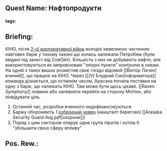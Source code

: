## Quest Name: Нафтопродукти
#### tags:

## Briefing:
КІНО, після [2-ої корпоративної війни](https://cyberpunk.fandom.com/wiki/Second_Corporate_War) володіє невеликою частиною навтових барж у тихому океані що колись належали ПетроКем (були ввідані під захист від СовОйл).
Більшість з них не добувають нафти, але використовуються як імпровізовані "опорні пункти" контролю в океані. На одній з таких вишок розмістив своє гніздо відомий [[Віктор Лачен|вчений]], що працює на КІНО.
Через [[(V) Блудний Син|інформатора]] команда дізнається, що останнім часом, Арасака почала поставки на одну з барж, що належать КІНО. Там може бути щось цікаве.
[[Raven Symphony]] повинні або запевнити перейти на сторону Мілітех, або ліквідувати ціль.

1. Останній час, розробки вченного недофінансовуються
2. Баржу обороняють 1 [озброєний човен](https://cyberpunk.fandom.com/wiki/SNB_Fast_Patrol_Boat) (накшталт берегової [[Arasaka Security Guard Avg.pdf|охорони]])
3. Поряд з цим сектором оперує одна група піратів і хотіла б "збільшити свою сферу впливу"

## Pos. Rew.:
